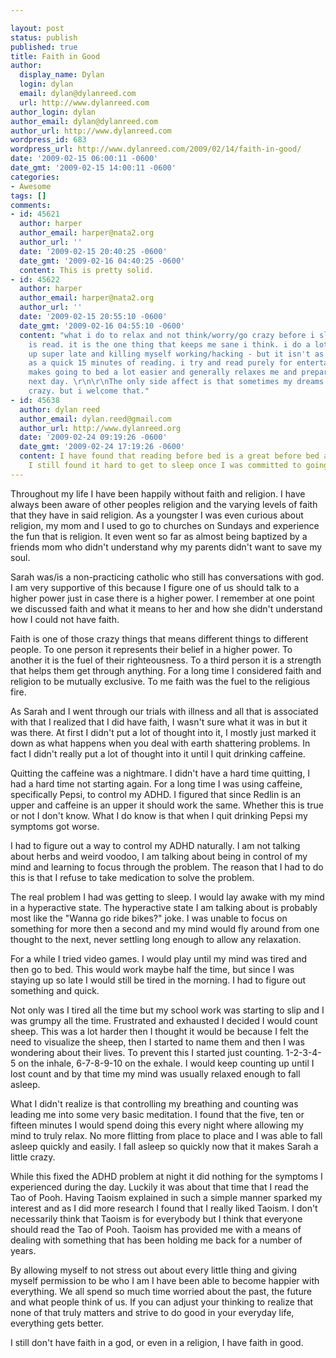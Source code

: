```yaml
---

layout: post
status: publish
published: true
title: Faith in Good
author:
  display_name: Dylan
  login: dylan
  email: dylan@dylanreed.com
  url: http://www.dylanreed.com
author_login: dylan
author_email: dylan@dylanreed.com
author_url: http://www.dylanreed.com
wordpress_id: 683
wordpress_url: http://www.dylanreed.com/2009/02/14/faith-in-good/
date: '2009-02-15 06:00:11 -0600'
date_gmt: '2009-02-15 14:00:11 -0600'
categories:
- Awesome
tags: []
comments:
- id: 45621
  author: harper
  author_email: harper@nata2.org
  author_url: ''
  date: '2009-02-15 20:40:25 -0600'
  date_gmt: '2009-02-16 04:40:25 -0600'
  content: This is pretty solid.
- id: 45622
  author: harper
  author_email: harper@nata2.org
  author_url: ''
  date: '2009-02-15 20:55:10 -0600'
  date_gmt: '2009-02-16 04:55:10 -0600'
  content: "what i do to relax and not think/worry/go crazy before i sleep
    is read. it is the one thing that keeps me sane i think. i do a lot of the staying
    up super late and killing myself working/hacking - but it isn't as positive
    as a quick 15 minutes of reading. i try and read purely for entertainment. it
    makes going to bed a lot easier and generally relaxes me and prepares me for the
    next day. \r\n\r\nThe only side affect is that sometimes my dreams are fucking
    crazy. but i welcome that."
- id: 45638
  author: dylan reed
  author_email: dylan.reed@gmail.com
  author_url: http://www.dylanreed.org
  date: '2009-02-24 09:19:26 -0600'
  date_gmt: '2009-02-24 17:19:26 -0600'
  content: I have found that reading before bed is a great before bed activity, but
    I still found it hard to get to sleep once I was committed to going to sleep.
---
```


Throughout my life I have been happily without faith and religion. I have always been aware of other peoples religion and the varying levels of faith that they have in said religion. As a youngster I was even curious about religion, my mom and I used to go to churches on Sundays and experience the fun that is religion. It even went so far as almost being baptized by a friends mom who didn't understand why my parents didn't want to save my soul.

Sarah was/is a non-practicing catholic who still has conversations with god. I am very supportive of this because I figure one of us should talk to a higher power just in case there is a higher power. I remember at one point we discussed faith and what it means to her and how she didn't understand how I could not have faith.

Faith is one of those crazy things that means different things to different people. To one person it represents their belief in a higher power. To another it is the fuel of their righteousness. To a third person it is a strength that helps them get through anything. For a long time I considered faith and religion to be mutually exclusive. To me faith was the fuel to the religious fire.

As Sarah and I went through our trials with illness and all that is associated with that I realized that I did have faith, I wasn't sure what it was in but it was there. At first I didn't put a lot of thought into it, I mostly just marked it down as what happens when you deal with earth shattering problems. In fact I didn't really put a lot of thought into it until I quit drinking caffeine.

Quitting the caffeine was a nightmare. I didn't have a hard time quitting, I had a hard time not starting again. For a long time I was using caffeine, specifically Pepsi, to control my ADHD. I figured that since Redlin is an upper and caffeine is an upper it should work the same. Whether this is true or not I don't know. What I do know is that when I quit drinking Pepsi my symptoms got worse.

I had to figure out a way to control my ADHD naturally. I am not talking about herbs and weird voodoo, I am talking about being in control of my mind and learning to focus through the problem. The reason that I had to do this is that I refuse to take medication to solve the problem.

The real problem I had was getting to sleep. I would lay awake with my mind in a hyperactive state. The hyperactive state I am talking about is probably most like the "Wanna go ride bikes?" joke. I was unable to focus on something for more then a second and my mind would fly around from one thought to the next, never settling long enough to allow any relaxation.

For a while I tried video games. I would play until my mind was tired and then go to bed. This would work maybe half the time, but since I was staying up so late I would still be tired in the morning. I had to figure out something and quick.

Not only was I tired all the time but my school work was starting to slip and I was grumpy all the time. Frustrated and exhausted I decided I would count sheep. This was a lot harder then I thought it would be because I felt the need to visualize the sheep, then I started to name them and then I was wondering about their lives. To prevent this I started just counting. 1-2-3-4-5 on the inhale, 6-7-8-9-10 on the exhale. I would keep counting up until I lost count and by that time my mind was usually relaxed enough to fall asleep.

What I didn't realize is that controlling my breathing and counting was leading me into some very basic meditation. I found that the five, ten or fifteen minutes I would spend doing this every night where allowing my mind to truly relax. No more flitting from place to place and I was able to fall asleep quickly and easily. I fall asleep so quickly now that it makes Sarah a little crazy.

While this fixed the ADHD problem at night it did nothing for the symptoms I experienced during the day. Luckily it was about that time that I read the Tao of Pooh. Having Taoism explained in such a simple manner sparked my interest and as I did more research I found that I really liked Taoism. I don't necessarily think that Taoism is for everybody but I think that everyone should read the Tao of Pooh. Taoism has provided me with a means of dealing with something that has been holding me back for a number of years.

By allowing myself to not stress out about every little thing and giving myself permission to be who I am I have been able to become happier with everything. We all spend so much time worried about the past, the future and what people think of us. If you can adjust your thinking to realize that none of that truly matters and strive to do good in your everyday life, everything gets better.

I still don't have faith in a god, or even in a religion, I have faith in good.
